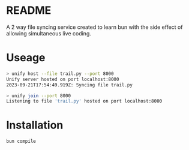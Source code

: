 # README

A 2 way file syncing service created to learn bun with the side effect of allowing simultaneous live coding. 

# Useage
```bash
> unify host --file trail.py --port 8000
Unify server hosted on port localhost:8000
2023-09-21T17:54:49.919Z: Syncing file trail.py

> unify join --port 8000
Listening to file 'trail.py' hosted on port localhost:8000
```

# Installation
```bash
bun compile
```
